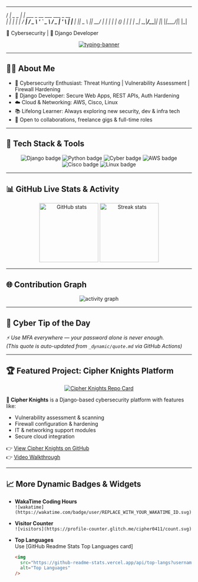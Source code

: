 <!-- README.md – Cybersecurity + Django Developer Dynamic Profile -->

<!-- ASCII Cyber Banner -->
   ____            _                             
  / ___| _   _ ___| |_ ___ _ __ ___   ___  _ __  
 | |    | | | / __| __/ _ \ '_ ` _ \ / _ \| '_ \ 
 | |___ | |_| \__ \ ||  __/ | | | | | (_) | | | |
  \____| \__,_|___/\__\___|_| |_| |_|\___/|_| |_| 

🔐 Cybersecurity | 🐍 Django Developer

<p align="center">
  <a href="https://github.com/cipher0411" target="_blank">
    <img
      src="https://readme-typing-svg.herokuapp.com?size=24&center=true&vCenter=true&width=800&lines=🔐+Cybersecurity+Analyst;🕵️‍♂️+Threat+Hunter;🐍+Django+Developer;☁️+Cloud+%26+Networking+Specialist;⚡+Always+Learning+%26+Building"
      alt="typing-banner"
    />
  </a>
</p>

---

## 👨‍💻 About Me

- 🔐 Cybersecurity Enthusiast: Threat Hunting | Vulnerability Assessment | Firewall Hardening  
- 🐍 Django Developer: Secure Web Apps, REST APIs, Auth Hardening  
- ☁️ Cloud & Networking: AWS, Cisco, Linux  
- 📚 Lifelong Learner: Always exploring new security, dev & infra tech  
- 💼 Open to collaborations, freelance gigs & full-time roles  

---

## 🚀 Tech Stack & Tools

<p align="center">
  <img src="https://img.shields.io/badge/Django-%23092E20.svg?&style=for-the-badge&logo=django&logoColor=white" alt="Django badge"/>
  <img src="https://img.shields.io/badge/Python-%233776AB.svg?&style=for-the-badge&logo=python&logoColor=white" alt="Python badge"/>
  <img src="https://img.shields.io/badge/Cybersecurity-%23000000.svg?&style=for-the-badge&logo=hackaday&logoColor=white" alt="Cyber badge"/>
  <img src="https://img.shields.io/badge/AWS-%23232F3E.svg?&style=for-the-badge&logo=amazon-aws&logoColor=white" alt="AWS badge"/>
  <img src="https://img.shields.io/badge/Cisco-%231BA0D7.svg?&style=for-the-badge&logo=cisco&logoColor=white" alt="Cisco badge"/>
  <img src="https://img.shields.io/badge/Linux-%23FCC624.svg?&style=for-the-badge&logo=linux&logoColor=black" alt="Linux badge"/>
</p>

---

## 📊 GitHub Live Stats & Activity

<p align="center">
  <img src="https://github-readme-stats.vercel.app/api?username=cipher0411&show_icons=true&theme=tokyonight&count_private=true" height="160" alt="GitHub stats" />
  <img src="https://github-readme-streak-stats.herokuapp.com/?user=cipher0411&theme=tokyonight" height="160" alt="Streak stats" />
</p>

---

## 🌐 Contribution Graph

<p align="center">
  <img src="https://github-readme-activity-graph.vercel.app/graph?username=cipher0411&theme=vue-dark" alt="activity graph" />
</p>

---

## 💬 Cyber Tip of the Day  
*⚡ Use MFA everywhere — your password alone is never enough.*  
*(This quote is auto-updated from `_dynamic/quote.md` via GitHub Actions)*

---

## 🏆 Featured Project: Cipher Knights Platform

<p align="center">
  <a href="https://github.com/cipher0411/cipher-knights" target="_blank">
    <img
      src="https://github-readme-stats.vercel.app/api/pin/?username=cipher0411&repo=cipher-knights&theme=tokyonight"
      alt="Cipher Knights Repo Card"
    />
  </a>
</p>

**🔐 Cipher Knights** is a Django-based cybersecurity platform with features like:  
- Vulnerability assessment & scanning  
- Firewall configuration & hardening  
- IT & networking support modules  
- Secure cloud integration  

👉 [View Cipher Knights on GitHub](https://github.com/cipher0411/cipher-knights)  
👉 [Video Walkthrough](https://youtu.be/YOUR_VIDEO_ID)  

---

## 📈 More Dynamic Badges & Widgets

- **WakaTime Coding Hours**  
  `![wakatime](https://wakatime.com/badge/user/REPLACE_WITH_YOUR_WAKATIME_ID.svg)`  

- **Visitor Counter**  
  `![visitors](https://profile-counter.glitch.me/cipher0411/count.svg)`  

- **Top Languages**  
  Use [GitHub Readme Stats Top Languages card]  
  ```md
  <img
    src="https://github-readme-stats.vercel.app/api/top-langs?username=cipher0411&layout=compact&theme=tokyonight"
    alt="Top Languages"
  />
